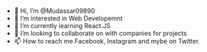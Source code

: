 - 👋 Hi, I’m @Mudassar09890
- 👀 I’m interested in Web Developemnt
- 🌱 I’m currently learning React.JS
- 💞️ I’m looking to collaborate on with companies for projects
- 📫 How to reach me  Facebook, Instagram and mybe on Twitter.

<!---
Mudassar09890/Mudassar09890 is a ✨ special ✨ repository because its `README.md` (this file) appears on your GitHub profile.
You can click the Preview link to take a look at your changes.
--->
